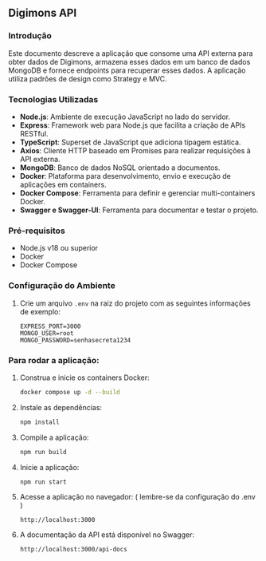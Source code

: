 ## Digimons API

### Introdução

Este documento descreve a aplicação que consome uma API externa para obter dados de Digimons, armazena esses dados em um banco de dados MongoDB e fornece endpoints para recuperar esses dados. A aplicação utiliza padrões de design como Strategy e MVC.

### Tecnologias Utilizadas

- **Node.js**: Ambiente de execução JavaScript no lado do servidor.
- **Express**: Framework web para Node.js que facilita a criação de APIs RESTful.
- **TypeScript**: Superset de JavaScript que adiciona tipagem estática.
- **Axios**: Cliente HTTP baseado em Promises para realizar requisições à API externa.
- **MongoDB**: Banco de dados NoSQL orientado a documentos.
- **Docker**: Plataforma para desenvolvimento, envio e execução de aplicações em containers.
- **Docker Compose**: Ferramenta para definir e gerenciar multi-containers Docker.
- **Swagger e Swagger-UI**: Ferramenta para documentar e testar o projeto.

### Pré-requisitos

- Node.js v18 ou superior
- Docker
- Docker Compose

### Configuração do Ambiente

1. Crie um arquivo `.env` na raiz do projeto com as seguintes informações de exemplo:

   ```env
   EXPRESS_PORT=3000
   MONGO_USER=root
   MONGO_PASSWORD=senhasecreta1234
   ```

### Para rodar a aplicação:

1. Construa e inicie os containers Docker:

   ```bash
   docker compose up -d --build
   ```
2. Instale as dependências:

   ```bash
   npm install
   ```

3. Compile a aplicação:

   ```bash
   npm run build
   ```

4. Inicie a aplicação:

   ```bash
   npm run start
   ```

5. Acesse a aplicação no navegador: ( lembre-se da configuração do .env )

   ```
   http://localhost:3000
   ```

6. A documentação da API está disponível no Swagger:

   ```
   http://localhost:3000/api-docs
   ```
